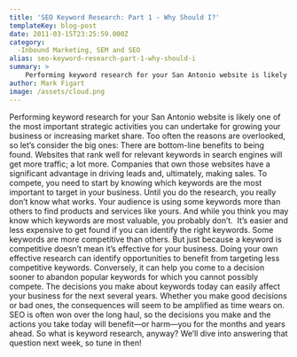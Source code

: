 ```yaml
---
title: 'SEO Keyword Research: Part 1 - Why Should I?'
templateKey: blog-post
date: 2011-03-15T23:25:59.000Z
category: 
  -Inbound Marketing, SEM and SEO
alias: seo-keyword-research-part-1-why-should-i
summary: > 
  	Performing keyword research for your San Antonio website is likely one of the most important strategic activities you can undertake for growing your business or increasing market share. Too often the reasons are overlooked, so let’s consider the big ones:
author: Mark Figart
image: /assets/cloud.png
---
```


Performing keyword research for your San Antonio website is likely one of the most important strategic activities you can undertake for growing your business or increasing market share. Too often the reasons are overlooked, so let’s consider the big ones: There are bottom-line benefits to being found. Websites that rank well for relevant keywords in search engines will get more traffic; a lot more. Companies that own those websites have a significant advantage in driving leads and, ultimately, making sales. To compete, you need to start by knowing which keywords are the most important to target in your business. Until you do the research, you really don’t know what works. Your audience is using some keywords more than others to find products and services like yours. And while you think you may know which keywords are most valuable, you probably don’t.  It’s easier and less expensive to get found if you can identify the right keywords. Some keywords are more competitive than others. But just because a keyword is competitive doesn’t mean it’s effective for your business. Doing your own effective research can identify opportunities to benefit from targeting less competitive keywords. Conversely, it can help you come to a decision sooner to abandon popular keywords for which you cannot possibly compete. The decisions you make about keywords today can easily affect your business for the next several years. Whether you make good decisions or bad ones, the consequences will seem to be amplified as time wears on. SEO is often won over the long haul, so the decisions you make and the actions you take today will benefit—or harm—you for the months and years ahead. So what is keyword research, anyway? We’ll dive into answering that question next week, so tune in then!